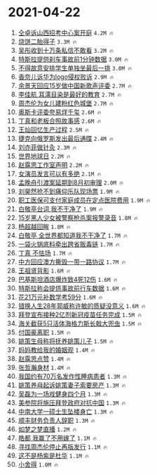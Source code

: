 # 2021-04-22

1. [仝卓诉山西招考中心案开庭](https://s.weibo.com/weibo?q=%23%E4%BB%9D%E5%8D%93%E8%AF%89%E5%B1%B1%E8%A5%BF%E6%8B%9B%E8%80%83%E4%B8%AD%E5%BF%83%E6%A1%88%E5%BC%80%E5%BA%AD%23&Refer=top) `4.2M 🔥`
1. [烧饼二胎得子](https://s.weibo.com/weibo?q=%23%E7%83%A7%E9%A5%BC%E4%BA%8C%E8%83%8E%E5%BE%97%E5%AD%90%23&Refer=top) `3.3M 🔥`
1. [吴彤收到十万条私信不敢看](https://s.weibo.com/weibo?q=%E5%90%B4%E5%BD%A4%E6%94%B6%E5%88%B0%E5%8D%81%E4%B8%87%E6%9D%A1%E7%A7%81%E4%BF%A1%E4%B8%8D%E6%95%A2%E7%9C%8B&Refer=top) `3.2M 🔥`
1. [特斯拉提供刹车事故前1分钟数据](https://s.weibo.com/weibo?q=%23%E7%89%B9%E6%96%AF%E6%8B%89%E6%8F%90%E4%BE%9B%E5%88%B9%E8%BD%A6%E4%BA%8B%E6%95%85%E5%89%8D1%E5%88%86%E9%92%9F%E6%95%B0%E6%8D%AE%23&Refer=top) `3.0M 🔥`
1. [不得故意安排学生单独坐最后一排](https://s.weibo.com/weibo?q=%23%E4%B8%8D%E5%BE%97%E6%95%85%E6%84%8F%E5%AE%89%E6%8E%92%E5%AD%A6%E7%94%9F%E5%8D%95%E7%8B%AC%E5%9D%90%E6%9C%80%E5%90%8E%E4%B8%80%E6%8E%92%23&Refer=top) `3.0M 🔥`
1. [香奈儿诉华为logo侵权败诉](https://s.weibo.com/weibo?q=%23%E9%A6%99%E5%A5%88%E5%84%BF%E8%AF%89%E5%8D%8E%E4%B8%BAlogo%E4%BE%B5%E6%9D%83%E8%B4%A5%E8%AF%89%23&Refer=top) `2.9M 🔥`
1. [余景天回应15岁做中国新歌声评委](https://s.weibo.com/weibo?q=%23%E4%BD%99%E6%99%AF%E5%A4%A9%E5%9B%9E%E5%BA%9415%E5%B2%81%E5%81%9A%E4%B8%AD%E5%9B%BD%E6%96%B0%E6%AD%8C%E5%A3%B0%E8%AF%84%E5%A7%94%23&Refer=top) `2.7M 🔥`
1. [李佳航 耳濡目染是最好的教育](https://s.weibo.com/weibo?q=%E6%9D%8E%E4%BD%B3%E8%88%AA%20%E8%80%B3%E6%BF%A1%E7%9B%AE%E6%9F%93%E6%98%AF%E6%9C%80%E5%A5%BD%E7%9A%84%E6%95%99%E8%82%B2&Refer=top) `2.7M 🔥`
1. [周杰伦为女儿建粉红色城堡](https://s.weibo.com/weibo?q=%23%E5%91%A8%E6%9D%B0%E4%BC%A6%E4%B8%BA%E5%A5%B3%E5%84%BF%E5%BB%BA%E7%B2%89%E7%BA%A2%E8%89%B2%E5%9F%8E%E5%A0%A1%23&Refer=top) `2.7M 🔥`
1. [奥斯卡评委夸易烊千玺](https://s.weibo.com/weibo?q=%23%E5%A5%A5%E6%96%AF%E5%8D%A1%E8%AF%84%E5%A7%94%E5%A4%B8%E6%98%93%E7%83%8A%E5%8D%83%E7%8E%BA%23&Refer=top) `2.6M 🔥`
1. [丁真和老板合照故事感](https://s.weibo.com/weibo?q=%E4%B8%81%E7%9C%9F%E5%92%8C%E8%80%81%E6%9D%BF%E5%90%88%E7%85%A7%E6%95%85%E4%BA%8B%E6%84%9F&Refer=top) `2.6M 🔥`
1. [王灿回忆生产过程](https://s.weibo.com/weibo?q=%E7%8E%8B%E7%81%BF%E5%9B%9E%E5%BF%86%E7%94%9F%E4%BA%A7%E8%BF%87%E7%A8%8B&Refer=top) `2.5M 🔥`
1. [捷克向俄罗斯发出最后通牒](https://s.weibo.com/weibo?q=%23%E6%8D%B7%E5%85%8B%E5%90%91%E4%BF%84%E7%BD%97%E6%96%AF%E5%8F%91%E5%87%BA%E6%9C%80%E5%90%8E%E9%80%9A%E7%89%92%23&Refer=top) `2.4M 🔥`
1. [刘亦菲做针灸](https://s.weibo.com/weibo?q=%23%E5%88%98%E4%BA%A6%E8%8F%B2%E5%81%9A%E9%92%88%E7%81%B8%23&Refer=top) `2.3M 🔥`
1. [世界地球日](https://s.weibo.com/weibo?q=%23%E4%B8%96%E7%95%8C%E5%9C%B0%E7%90%83%E6%97%A5%23&Refer=top) `2.2M 🔥`
1. [赵露思工作室声明](https://s.weibo.com/weibo?q=%23%E8%B5%B5%E9%9C%B2%E6%80%9D%E5%B7%A5%E4%BD%9C%E5%AE%A4%E5%A3%B0%E6%98%8E%23&Refer=top) `2.2M 🔥`
1. [女演员发言可以有多绝](https://s.weibo.com/weibo?q=%23%E5%A5%B3%E6%BC%94%E5%91%98%E5%8F%91%E8%A8%80%E5%8F%AF%E4%BB%A5%E6%9C%89%E5%A4%9A%E7%BB%9D%23&Refer=top) `2.1M 🔥`
1. [孟晚舟引渡案延期到8月初审理](https://s.weibo.com/weibo?q=%E5%AD%9F%E6%99%9A%E8%88%9F%E5%BC%95%E6%B8%A1%E6%A1%88%E5%BB%B6%E6%9C%9F%E5%88%B08%E6%9C%88%E5%88%9D%E5%AE%A1%E7%90%86&Refer=top) `2.0M 🔥`
1. [刘昊然抢不到痛仰乐队现场票](https://s.weibo.com/weibo?q=%23%E5%88%98%E6%98%8A%E7%84%B6%E6%8A%A2%E4%B8%8D%E5%88%B0%E7%97%9B%E4%BB%B0%E4%B9%90%E9%98%9F%E7%8E%B0%E5%9C%BA%E7%A5%A8%23&Refer=top) `1.9M 🔥`
1. [职工医保可支付家庭成员在定点医院费用](https://s.weibo.com/weibo?q=%E8%81%8C%E5%B7%A5%E5%8C%BB%E4%BF%9D%E5%8F%AF%E6%94%AF%E4%BB%98%E5%AE%B6%E5%BA%AD%E6%88%90%E5%91%98%E5%9C%A8%E5%AE%9A%E7%82%B9%E5%8C%BB%E9%99%A2%E8%B4%B9%E7%94%A8&Refer=top) `1.9M 🔥`
1. [白敬亭台词 我不干净了](https://s.weibo.com/weibo?q=%E7%99%BD%E6%95%AC%E4%BA%AD%E5%8F%B0%E8%AF%8D%20%E6%88%91%E4%B8%8D%E5%B9%B2%E5%87%80%E4%BA%86&Refer=top) `1.9M 🔥`
1. [15岁黑人少女被警察枪杀案报警录音](https://s.weibo.com/weibo?q=%2315%E5%B2%81%E9%BB%91%E4%BA%BA%E5%B0%91%E5%A5%B3%E8%A2%AB%E8%AD%A6%E5%AF%9F%E6%9E%AA%E6%9D%80%E6%A1%88%E6%8A%A5%E8%AD%A6%E5%BD%95%E9%9F%B3%23&Refer=top) `1.8M 🔥`
1. [杨超越回眸](https://s.weibo.com/weibo?q=%23%E6%9D%A8%E8%B6%85%E8%B6%8A%E5%9B%9E%E7%9C%B8%23&Refer=top) `1.8M 🔥`
1. [白敬亭 全世界都知道我不干净了](https://s.weibo.com/weibo?q=%E7%99%BD%E6%95%AC%E4%BA%AD%20%E5%85%A8%E4%B8%96%E7%95%8C%E9%83%BD%E7%9F%A5%E9%81%93%E6%88%91%E4%B8%8D%E5%B9%B2%E5%87%80%E4%BA%86&Refer=top) `1.7M 🔥`
1. [一袋火锅底料牵出跨省贩毒链](https://s.weibo.com/weibo?q=%23%E4%B8%80%E8%A2%8B%E7%81%AB%E9%94%85%E5%BA%95%E6%96%99%E7%89%B5%E5%87%BA%E8%B7%A8%E7%9C%81%E8%B4%A9%E6%AF%92%E9%93%BE%23&Refer=top) `1.7M 🔥`
1. [丁真 不怯场](https://s.weibo.com/weibo?q=%E4%B8%81%E7%9C%9F%20%E4%B8%8D%E6%80%AF%E5%9C%BA&Refer=top) `1.7M 🔥`
1. [中方回应澳方撕毁一带一路协议](https://s.weibo.com/weibo?q=%23%E4%B8%AD%E6%96%B9%E5%9B%9E%E5%BA%94%E6%BE%B3%E6%96%B9%E6%92%95%E6%AF%81%E4%B8%80%E5%B8%A6%E4%B8%80%E8%B7%AF%E5%8D%8F%E8%AE%AE%23&Refer=top) `1.7M 🔥`
1. [王祖贤背影](https://s.weibo.com/weibo?q=%E7%8E%8B%E7%A5%96%E8%B4%A4%E8%83%8C%E5%BD%B1&Refer=top) `1.6M 🔥`
1. [巴基斯坦酒店爆炸致4死12伤](https://s.weibo.com/weibo?q=%23%E5%B7%B4%E5%9F%BA%E6%96%AF%E5%9D%A6%E9%85%92%E5%BA%97%E7%88%86%E7%82%B8%E8%87%B44%E6%AD%BB12%E4%BC%A4%23&Refer=top) `1.6M 🔥`
1. [特斯拉称会提供事故前行车数据](https://s.weibo.com/weibo?q=%23%E7%89%B9%E6%96%AF%E6%8B%89%E7%A7%B0%E4%BC%9A%E6%8F%90%E4%BE%9B%E4%BA%8B%E6%95%85%E5%89%8D%E8%A1%8C%E8%BD%A6%E6%95%B0%E6%8D%AE%23&Refer=top) `1.6M 🔥`
1. [花21万元补数学考59分](https://s.weibo.com/weibo?q=%23%E8%8A%B121%E4%B8%87%E5%85%83%E8%A1%A5%E6%95%B0%E5%AD%A6%E8%80%8359%E5%88%86%23&Refer=top) `1.6M 🔥`
1. [错换人生28年郭威称许敏的质疑没意义](https://s.weibo.com/weibo?q=%23%E9%94%99%E6%8D%A2%E4%BA%BA%E7%94%9F28%E5%B9%B4%E9%83%AD%E5%A8%81%E7%A7%B0%E8%AE%B8%E6%95%8F%E7%9A%84%E8%B4%A8%E7%96%91%E6%B2%A1%E6%84%8F%E4%B9%89%23&Refer=top) `1.6M 🔥`
1. [拜登宣布接种2亿剂新冠疫苗任务完成](https://s.weibo.com/weibo?q=%E6%8B%9C%E7%99%BB%E5%AE%A3%E5%B8%83%E6%8E%A5%E7%A7%8D2%E4%BA%BF%E5%89%82%E6%96%B0%E5%86%A0%E7%96%AB%E8%8B%97%E4%BB%BB%E5%8A%A1%E5%AE%8C%E6%88%90&Refer=top) `1.5M 🔥`
1. [海关截获5只活体海格力斯长戟大兜虫](https://s.weibo.com/weibo?q=%E6%B5%B7%E5%85%B3%E6%88%AA%E8%8E%B75%E5%8F%AA%E6%B4%BB%E4%BD%93%E6%B5%B7%E6%A0%BC%E5%8A%9B%E6%96%AF%E9%95%BF%E6%88%9F%E5%A4%A7%E5%85%9C%E8%99%AB&Refer=top) `1.5M 🔥`
1. [付国豪离职](https://s.weibo.com/weibo?q=%E4%BB%98%E5%9B%BD%E8%B1%AA%E7%A6%BB%E8%81%8C&Refer=top) `1.5M 🔥`
1. [姚策生母称将抚养姚策儿子](https://s.weibo.com/weibo?q=%23%E5%A7%9A%E7%AD%96%E7%94%9F%E6%AF%8D%E7%A7%B0%E5%B0%86%E6%8A%9A%E5%85%BB%E5%A7%9A%E7%AD%96%E5%84%BF%E5%AD%90%23&Refer=top) `1.5M 🔥`
1. [妈妈教给我的婚姻观](https://s.weibo.com/weibo?q=%23%E5%A6%88%E5%A6%88%E6%95%99%E7%BB%99%E6%88%91%E7%9A%84%E5%A9%9A%E5%A7%BB%E8%A7%82%23&Refer=top) `1.4M 🔥`
1. [赵露思点赞](https://s.weibo.com/weibo?q=%E8%B5%B5%E9%9C%B2%E6%80%9D%E7%82%B9%E8%B5%9E&Refer=top) `1.4M 🔥`
1. [张哲瀚身材](https://s.weibo.com/weibo?q=%23%E5%BC%A0%E5%93%B2%E7%80%9A%E8%BA%AB%E6%9D%90%23&Refer=top) `1.4M 🔥`
1. [我国约有70万名发作性睡病患者](https://s.weibo.com/weibo?q=%23%E6%88%91%E5%9B%BD%E7%BA%A6%E6%9C%8970%E4%B8%87%E5%90%8D%E5%8F%91%E4%BD%9C%E6%80%A7%E7%9D%A1%E7%97%85%E6%82%A3%E8%80%85%23&Refer=top) `1.3M 🔥`
1. [姚策养母起诉姚策妻子索要房产](https://s.weibo.com/weibo?q=%23%E5%A7%9A%E7%AD%96%E5%85%BB%E6%AF%8D%E8%B5%B7%E8%AF%89%E5%A7%9A%E7%AD%96%E5%A6%BB%E5%AD%90%E7%B4%A2%E8%A6%81%E6%88%BF%E4%BA%A7%23&Refer=top) `1.3M 🔥`
1. [吴磊为一场戏健身四个月](https://s.weibo.com/weibo?q=%23%E5%90%B4%E7%A3%8A%E4%B8%BA%E4%B8%80%E5%9C%BA%E6%88%8F%E5%81%A5%E8%BA%AB%E5%9B%9B%E4%B8%AA%E6%9C%88%23&Refer=top) `1.3M 🔥`
1. [美参院将施压拜登政府对抗中国](https://s.weibo.com/weibo?q=%E7%BE%8E%E5%8F%82%E9%99%A2%E5%B0%86%E6%96%BD%E5%8E%8B%E6%8B%9C%E7%99%BB%E6%94%BF%E5%BA%9C%E5%AF%B9%E6%8A%97%E4%B8%AD%E5%9B%BD&Refer=top) `1.3M 🔥`
1. [中南大学一硕士生坠楼身亡](https://s.weibo.com/weibo?q=%23%E4%B8%AD%E5%8D%97%E5%A4%A7%E5%AD%A6%E4%B8%80%E7%A1%95%E5%A3%AB%E7%94%9F%E5%9D%A0%E6%A5%BC%E8%BA%AB%E4%BA%A1%23&Refer=top) `1.3M 🔥`
1. [顺丰财务负责人辞职](https://s.weibo.com/weibo?q=%E9%A1%BA%E4%B8%B0%E8%B4%A2%E5%8A%A1%E8%B4%9F%E8%B4%A3%E4%BA%BA%E8%BE%9E%E8%81%8C&Refer=top) `1.3M 🔥`
1. [如梦之梦直播](https://s.weibo.com/weibo?q=%E5%A6%82%E6%A2%A6%E4%B9%8B%E6%A2%A6%E7%9B%B4%E6%92%AD&Refer=top) `1.2M 🔥`
1. [皓都 我赢了不用嫁了](https://s.weibo.com/weibo?q=%E7%9A%93%E9%83%BD%20%E6%88%91%E8%B5%A2%E4%BA%86%E4%B8%8D%E7%94%A8%E5%AB%81%E4%BA%86&Refer=top) `1.1M 🔥`
1. [寻找周杰伦停止再版发行](https://s.weibo.com/weibo?q=%23%E5%AF%BB%E6%89%BE%E5%91%A8%E6%9D%B0%E4%BC%A6%E5%81%9C%E6%AD%A2%E5%86%8D%E7%89%88%E5%8F%91%E8%A1%8C%23&Refer=top) `1.1M 🔥`
1. [这不是杨紫是杜华](https://s.weibo.com/weibo?q=%23%E8%BF%99%E4%B8%8D%E6%98%AF%E6%9D%A8%E7%B4%AB%E6%98%AF%E6%9D%9C%E5%8D%8E%23&Refer=top) `1.1M 🔥`
1. [小舍得](https://s.weibo.com/weibo?q=%E5%B0%8F%E8%88%8D%E5%BE%97&Refer=top) `1.0M 🔥`
